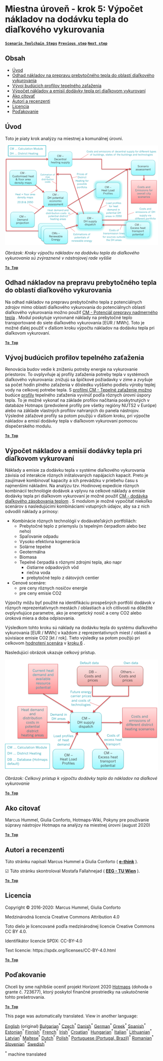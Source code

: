 <h1><a class="anchor" id="local-level---step-5--calculation-of-costs-of-heat-supply-to-district-heating" href="#local-level---step-5--calculation-of-costs-of-heat-supply-to-district-heating"><i class="fa fa-link"></i></a>Miestna úroveň - krok 5: Výpočet nákladov na dodávku tepla do diaľkového vykurovania</h1><p> <a href="guide-local-and-municipal-levels#the-hotmaps-scenario-toolchain-different-steps"><strong><code>Scenario Toolchain Steps</code></strong></a> <a href="step-4-calculation-of-district-heating-distribution-costs"><strong><code>Previous step</code></strong></a> <a href="step-6-assessment-of-scenarios-for-entire-heat-demand-and-supply-for-the-selected-area"><strong><code>Next step</code></strong></a></p><h2><a class="anchor" id="table-of-contents" href="#table-of-contents"><i class="fa fa-link"></i></a> Obsah</h2><ul><li> <a href="#introduction">Úvod</a></li><li> <a href="#estimation-of-costs-for-the-transport-of-excess-heat-to-district-heating-areas">Odhad nákladov na prepravu prebytočného tepla do oblastí diaľkového vykurovania</a></li><li> <a href="#development-of-future-heat-load-profiles">Vývoj budúcich profilov tepelného zaťaženia</a></li><li> <a href="#calculation-of-costs-and-emissions-of-heat-supply-in-district-heating">Výpočet nákladov a emisií dodávky tepla pri diaľkovom vykurovaní</a></li><li> <a href="#how-to-cite">Ako citovať</a></li><li> <a href="#authors-and-reviewers">Autori a recenzenti</a></li><li> <a href="#license">Licencia</a></li><li> <a href="#acknowledgement">Poďakovanie</a></li></ul><h2><a class="anchor" id="introduction" href="#introduction"><i class="fa fa-link"></i></a> Úvod</h2><p> Toto je piaty krok analýzy na miestnej a komunálnej úrovni.</p><img src="/en/Step-5-Calculation-of-costs-of-heat-supply-to-district-heating/Hotmaps_Local_Toolchain_Step_5final.png"/><p> <em>Obrázok: Kroky výpočtu nákladov na dodávku tepla do diaľkového vykurovania sú zvýraznené v nástrojovej rade vyššie</em></p><p><ins> <code><strong><a href="#table-of-contents">To Top</a></strong></code></ins></p><h2><a class="anchor" id="estimation-of-costs-for-the-transport-of-excess-heat-to-district-heating-areas" href="#estimation-of-costs-for-the-transport-of-excess-heat-to-district-heating-areas"><i class="fa fa-link"></i></a> Odhad nákladov na prepravu prebytočného tepla do oblastí diaľkového vykurovania</h2><p> Na odhad nákladov na prepravu prebytočného tepla z potenciálnych zdrojov mimo oblastí diaľkového vykurovania do potenciálnych oblastí diaľkového vykurovania možno použiť <a href="https://wiki.hotmaps.eu/en/CM-Excess-heat-transport-potential">CM - Potenciál prepravy nadmerného tepla</a> . Modul poskytuje vyrovnané náklady na prebytočné teplo transportované do siete diaľkového vykurovania [EUR / MWh]. Toto je možné ďalej použiť v ďalšom kroku výpočtu nákladov na dodávku tepla pri diaľkovom vykurovaní.</p><p><ins> <code><strong><a href="#table-of-contents">To Top</a></strong></code></ins></p><h2><a class="anchor" id="development-of-future-heat-load-profiles" href="#development-of-future-heat-load-profiles"><i class="fa fa-link"></i></a> Vývoj budúcich profilov tepelného zaťaženia</h2><p> Renovácia budov vedie k zníženiu potreby energie na vykurovanie priestorov. To ovplyvňuje aj profily zaťaženia potreby tepla v systémoch diaľkového vykurovania: znižujú sa špičkové požiadavky v zime a zvyšuje sa počet hodín plného zaťaženia v dôsledku vyššieho podielu výroby teplej vody na celkovej potrebe tepla. S <a href="https://wiki.hotmaps.eu/en/CM-Heat-load-profiles">profilmi CM - Tepelné zaťaženie možno</a> budúce <a href="https://wiki.hotmaps.eu/en/CM-Heat-load-profiles">profily</a> tepelného zaťaženia vyvinúť podľa rôznych úrovní úspory tepla. To je možné vykonať na základe profilov načítania poskytnutých v databáze Hotmaps (predvolené profily pre všetky regióny NUTS2 v Európe) alebo na základe vlastných profilov nahraných do panela nástrojov. Výsledné záťažové profily sa potom použijú v ďalšom kroku, pri výpočte nákladov a emisií dodávky tepla v diaľkovom vykurovaní pomocou dispečerského modulu.</p><p><ins> <code><strong><a href="#table-of-contents">To Top</a></strong></code></ins></p><h2><a class="anchor" id="calculation-of-costs-and-emissions-of-heat-supply-in-district-heating" href="#calculation-of-costs-and-emissions-of-heat-supply-in-district-heating"><i class="fa fa-link"></i></a> Výpočet nákladov a emisií dodávky tepla pri diaľkovom vykurovaní</h2><p> Náklady a emisie za dodávku tepla v systéme diaľkového vykurovania závisia od interakcie rôznych inštalovaných napájacích kapacít. Preto je zaujímavé kombinovať kapacity a ich prevádzku v priebehu času s najmenšími nákladmi. Na analýzu tzv. Hodinovej expedície rôznych kombinácií technológie dodávok a vplyvu na celkové náklady a emisie dodávky tepla pri diaľkovom vykurovaní je možné použiť <a href="https://wiki.hotmaps.eu/en/CM-District-heating-supply-dispatch">CM - dodávka diaľkového zásobovania teplom</a> . S modulom je možné vypočítať niekoľko scenárov s nasledujúcimi kombináciami vstupných údajov, aby sa z nich odvodili náklady a prínosy:</p><ul><li> Kombinácie rôznych technológií v dodávateľských portfóliách:<ul><li> Prebytočné teplo z priemyslu (s tepelným čerpadlom alebo bez neho)</li><li> Spaľovanie odpadu</li><li> Vysoko efektívna kogenerácia</li><li> Solárne tepelné</li><li> Geotermálna</li><li> Biomasa</li><li> Tepelné čerpadlá s rôznymi zdrojmi tepla, ako napr<ul><li> čistiarne odpadových vôd</li><li> riečna voda</li><li> prebytočné teplo z dátových centier</li></ul></li></ul></li><li> Cenové scenáre:<ul><li> pre ceny rôznych nosičov energie</li><li> pre ceny emisie CO2</li></ul></li></ul><p> Výpočty môžu byť použité na identifikáciu prospešných portfólií dodávok v rôznych reprezentatívnych mestách / oblastiach a ich citlivosti na dôležité ovplyvňujúce parametre, ako je energetický nosič a ceny CO2 alebo úroková miera a doba odpisovania.</p><p> Výsledkom tohto kroku sú náklady na dodávku tepla do systému diaľkového vykurovania [EUR / MWh] v každom z reprezentatívnych miest / oblastí a súvisiace emisie CO2 [kt / rok]. Tieto výsledky sa potom použijú pri celkovom <a href="https://wiki.hotmaps.eu/en/CM-Scenario-assessment">hodnotení scenára</a> v <a href="https://wiki.hotmaps.eu/en/Step-6-Assessment-of-scenarios-for-entire-heat-demand-and-supply-for-the-selected-area">kroku 6</a> .</p><p> Nasledujúci obrázok ukazuje celkový prístup.</p><img src="/en/Step-5-Calculation-of-costs-of-heat-supply-to-district-heating/Wiki-local-detailed-Step-5final.png"/><p> <em>Obrázok: Celkový prístup k výpočtu dodávky tepla do nákladov na diaľkové vykurovanie</em></p><p><ins> <code><strong><a href="#table-of-contents">To Top</a></strong></code></ins></p><h2><a class="anchor" id="how-to-cite" href="#how-to-cite"><i class="fa fa-link"></i></a> Ako citovať</h2><p> Marcus Hummel, Giulia Conforto, Hotmaps-Wiki, Pokyny pre používanie súpravy nástrojov Hotmaps na analýzy na miestnej úrovni (august 2020)</p><p><ins> <code><strong><a href="#table-of-contents">To Top</a></strong></code></ins></p><h2><a class="anchor" id="authors-and-reviewers" href="#authors-and-reviewers"><i class="fa fa-link"></i></a> Autori a recenzenti</h2><p> Túto stránku napísali Marcus Hummel a Giulia Conforto ( <strong><a href="https://e-think.ac.at">e-think</a></strong> ).</p><p> ☑ Túto stránku skontroloval Mostafa Fallahnejad ( <strong><a href="https://eeg.tuwien.ac.at/">EEG - TU Wien</a></strong> ).</p><p> <a href="#table-of-contents"><strong><code>To Top</code></strong></a></p><h2><a class="anchor" id="license" href="#license"><i class="fa fa-link"></i></a> Licencia</h2><p> Copyright © 2016-2020: Marcus Hummel, Giulia Conforto</p><p> Medzinárodná licencia Creative Commons Attribution 4.0</p><p> Toto dielo je licencované podľa medzinárodnej licencie Creative Commons CC BY 4.0.</p><p> Identifikátor licencie SPDX: CC-BY-4.0</p><p> Text licencie: https://spdx.org/licenses/CC-BY-4.0.html</p><p> <a href="#table-of-contents"><strong><code>To Top</code></strong></a></p><h2><a class="anchor" id="acknowledgement" href="#acknowledgement"><i class="fa fa-link"></i></a> Poďakovanie</h2><p> Chceli by sme najhlbšie oceniť projekt Horizont 2020 <a href="https://www.hotmaps-project.eu">Hotmaps</a> (dohoda o grante č. 723677), ktorý poskytol finančné prostriedky na uskutočnenie tohto prešetrovania.</p><p><ins> <code><strong><a href="#table-of-contents">To Top</a></strong></code></ins></p>
<!--- THIS IS A SUPER UNIQUE IDENTIFIER -->

This page was automatically translated. View in another language:

[English](../en/Step-5-Calculation-of-costs-of-heat-supply-to-district-heating) (original) [Bulgarian](../bg/Step-5-Calculation-of-costs-of-heat-supply-to-district-heating)<sup>\*</sup> [Czech](../cs/Step-5-Calculation-of-costs-of-heat-supply-to-district-heating)<sup>\*</sup> [Danish](../da/Step-5-Calculation-of-costs-of-heat-supply-to-district-heating)<sup>\*</sup> [German](../de/Step-5-Calculation-of-costs-of-heat-supply-to-district-heating)<sup>\*</sup> [Greek](../el/Step-5-Calculation-of-costs-of-heat-supply-to-district-heating)<sup>\*</sup> [Spanish](../es/Step-5-Calculation-of-costs-of-heat-supply-to-district-heating)<sup>\*</sup> [Estonian](../et/Step-5-Calculation-of-costs-of-heat-supply-to-district-heating)<sup>\*</sup> [Finnish](../fi/Step-5-Calculation-of-costs-of-heat-supply-to-district-heating)<sup>\*</sup> [French](../fr/Step-5-Calculation-of-costs-of-heat-supply-to-district-heating)<sup>\*</sup> [Irish](../ga/Step-5-Calculation-of-costs-of-heat-supply-to-district-heating)<sup>\*</sup> [Croatian](../hr/Step-5-Calculation-of-costs-of-heat-supply-to-district-heating)<sup>\*</sup> [Hungarian](../hu/Step-5-Calculation-of-costs-of-heat-supply-to-district-heating)<sup>\*</sup> [Italian](../it/Step-5-Calculation-of-costs-of-heat-supply-to-district-heating)<sup>\*</sup> [Lithuanian](../lt/Step-5-Calculation-of-costs-of-heat-supply-to-district-heating)<sup>\*</sup> [Latvian](../lv/Step-5-Calculation-of-costs-of-heat-supply-to-district-heating)<sup>\*</sup> [Maltese](../mt/Step-5-Calculation-of-costs-of-heat-supply-to-district-heating)<sup>\*</sup> [Dutch](../nl/Step-5-Calculation-of-costs-of-heat-supply-to-district-heating)<sup>\*</sup> [Polish](../pl/Step-5-Calculation-of-costs-of-heat-supply-to-district-heating)<sup>\*</sup> [Portuguese (Portugal, Brazil)](../pt/Step-5-Calculation-of-costs-of-heat-supply-to-district-heating)<sup>\*</sup> [Romanian](../ro/Step-5-Calculation-of-costs-of-heat-supply-to-district-heating)<sup>\*</sup>  [Slovenian](../sl/Step-5-Calculation-of-costs-of-heat-supply-to-district-heating)<sup>\*</sup> [Swedish](../sv/Step-5-Calculation-of-costs-of-heat-supply-to-district-heating)<sup>\*</sup> 

<sup>\*</sup> machine translated
